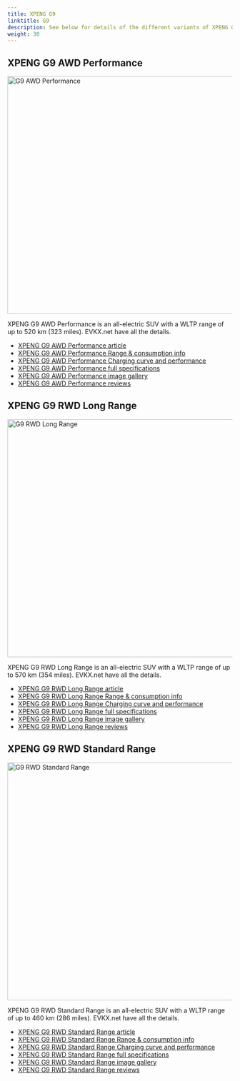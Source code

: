 ```yaml
---
title: XPENG G9
linktitle: G9
description: See below for details of the different variants of XPENG G9
weight: 30
---
```

## XPENG G9 AWD Performance

<a href="/models/xpeng/g9/g9_awd_performance/"><img src="https://media.evkx.net/multimedia/models/xpeng/g9/g9_awd_performance/main_1_st.jpg" width="800" height="533" alt="G9 AWD Performance" ></a>

XPENG G9 AWD Performance is an all-electric SUV with a WLTP range of up to 520 km (323 miles). EVKX.net have all the details. 

- [XPENG G9 AWD Performance article](/models/xpeng/g9/g9_awd_performance/)
- [XPENG G9 AWD Performance Range & consumption info](/models/xpeng/g9/g9_awd_performance//rangeandconsumption)
- [XPENG G9 AWD Performance Charging curve and performance](/models/xpeng/g9/g9_awd_performance//chargingcurve)
- [XPENG G9 AWD Performance full specifications](/models/xpeng/g9/g9_awd_performance//specifications)
- [XPENG G9 AWD Performance image gallery](/models/xpeng/g9/g9_awd_performance//gallery)
- [XPENG G9 AWD Performance reviews](/models/xpeng/g9/g9_awd_performance//reviews)

## XPENG G9 RWD Long Range

<a href="/models/xpeng/g9/g9_rwd_long_range/"><img src="https://media.evkx.net/multimedia/models/xpeng/g9/g9_rwd_long_range/main_1_st.jpg" width="800" height="533" alt="G9 RWD Long Range" ></a>

XPENG G9 RWD Long Range is an all-electric SUV with a WLTP range of up to 570 km (354 miles). EVKX.net have all the details. 

- [XPENG G9 RWD Long Range article](/models/xpeng/g9/g9_rwd_long_range/)
- [XPENG G9 RWD Long Range Range & consumption info](/models/xpeng/g9/g9_rwd_long_range//rangeandconsumption)
- [XPENG G9 RWD Long Range Charging curve and performance](/models/xpeng/g9/g9_rwd_long_range//chargingcurve)
- [XPENG G9 RWD Long Range full specifications](/models/xpeng/g9/g9_rwd_long_range//specifications)
- [XPENG G9 RWD Long Range image gallery](/models/xpeng/g9/g9_rwd_long_range//gallery)
- [XPENG G9 RWD Long Range reviews](/models/xpeng/g9/g9_rwd_long_range//reviews)

## XPENG G9 RWD Standard Range

<a href="/models/xpeng/g9/g9_rwd_standard_range/"><img src="https://media.evkx.net/multimedia/models/xpeng/g9/g9_rwd_standard_range/main_1_st.jpg" width="800" height="533" alt="G9 RWD Standard Range" ></a>

XPENG G9 RWD Standard Range is an all-electric SUV with a WLTP range of up to 460 km (286 miles). EVKX.net have all the details. 

- [XPENG G9 RWD Standard Range article](/models/xpeng/g9/g9_rwd_standard_range/)
- [XPENG G9 RWD Standard Range Range & consumption info](/models/xpeng/g9/g9_rwd_standard_range//rangeandconsumption)
- [XPENG G9 RWD Standard Range Charging curve and performance](/models/xpeng/g9/g9_rwd_standard_range//chargingcurve)
- [XPENG G9 RWD Standard Range full specifications](/models/xpeng/g9/g9_rwd_standard_range//specifications)
- [XPENG G9 RWD Standard Range image gallery](/models/xpeng/g9/g9_rwd_standard_range//gallery)
- [XPENG G9 RWD Standard Range reviews](/models/xpeng/g9/g9_rwd_standard_range//reviews)

